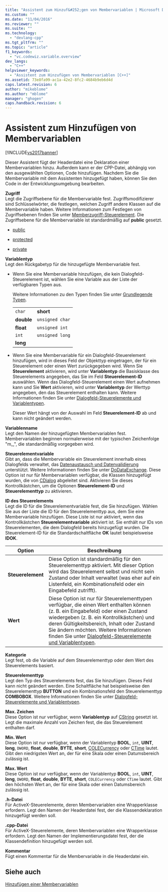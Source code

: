 ```yaml
---
title: "Assistent zum Hinzuf&#252;gen von Membervariablen | Microsoft Docs"
ms.custom: ""
ms.date: "11/04/2016"
ms.reviewer: ""
ms.suite: ""
ms.technology: 
  - "devlang-cpp"
ms.tgt_pltfrm: ""
ms.topic: "article"
f1_keywords: 
  - "vc.codewiz.variable.overview"
dev_langs: 
  - "C++"
helpviewer_keywords: 
  - "Assistent zum Hinzufügen von Membervariablen [C++]"
ms.assetid: 73e8fa99-ac1a-42e2-8fc2-4684b9eb6d4d
caps.latest.revision: 6
author: "mikeblome"
ms.author: "mblome"
manager: "ghogen"
caps.handback.revision: 6
---
```

# Assistent zum Hinzuf&#252;gen von Membervariablen
[!INCLUDE[vs2017banner](../assembler/inline/includes/vs2017banner.md)]

Dieser Assistent fügt der Headerdatei eine Deklaration einer Membervariablen hinzu. Außerdem kann er der CPP\-Datei, abhängig von den ausgewählten Optionen, Code hinzufügen.  Nachdem Sie die Membervariable mit dem Assistenten hinzugefügt haben, können Sie den Code in der Entwicklungsumgebung bearbeiten.  
  
 **Zugriff**  
 Legt die Zugriffsebene für die Membervariable fest.  Zugriffsmodifizierer sind Schlüsselwörter, die festlegen, welchen Zugriff andere Klassen auf die Membervariable haben.  Weitere Informationen zum Festlegen von Zugriffsebenen finden Sie unter [Memberzugriff\-Steuerelement](../cpp/member-access-control-cpp.md).  Die Zugriffsebene für die Membervariable ist standardmäßig auf **public** gesetzt.  
  
-   [public](../cpp/public-cpp.md)  
  
-   [protected](../cpp/protected-cpp.md)  
  
-   [private](../cpp/private-cpp.md)  
  
 **Variablentyp**  
 Legt den Rückgabetyp für die hinzugefügte Membervariable fest.  
  
-   Wenn Sie eine Membervariable hinzufügen, die kein Dialogfeld\-Steuerelement ist, wählen Sie eine Variable aus der Liste der verfügbaren Typen aus.  
  
     Weitere Informationen zu den Typen finden Sie unter [Grundlegende Typen](../cpp/fundamental-types-cpp.md).  
  
    |||  
    |-|-|  
    |`char`|**short**|  
    |**double**|`unsigned char`|  
    |**float**|`unsigned int`|  
    |`int`|`unsigned long`|  
    |**long**||  
  
-   Wenn Sie eine Membervariable für ein Dialogfeld\-Steuerelement hinzufügen, wird in dieses Feld der Objekttyp eingetragen, der für ein Steuerelement oder einen Wert zurückgegeben wird.  Wenn Sie **Steuerelement** aktivieren, wird unter **Variablentyp** die Basisklasse des Steuerelements angegeben, das Sie im Feld **Steuerelement\-ID** auswählen.  Wenn das Dialogfeld\-Steuerelement einen Wert aufnehmen kann und Sie **Wert** aktivieren, wird unter **Variablentyp** der Werttyp angegeben, den das Steuerelement enthalten kann.  Weitere Informationen finden Sie unter [Dialogfeld\-Steuerelemente und Variablentypen](../ide/dialog-box-controls-and-variable-types.md).  
  
     Dieser Wert hängt von der Auswahl im Feld **Steuerelement\-ID** ab und kann nicht geändert werden.  
  
 **Variablenname**  
 Legt den Namen der hinzugefügten Membervariablen fest.  Membervariablen beginnen normalerweise mit der typischen Zeichenfolge "m\_,", die standardmäßig vorgegeben wird.  
  
 **Steuerelementvariable**  
 Gibt an, dass die Membervariable ein Steuerelement innerhalb eines Dialogfelds verwaltet, das [Datenaustausch und Datenvalidierung](../mfc/dialog-data-exchange-and-validation.md) unterstützt.  Weitere Informationen finden Sie unter [DoDataExchange](../Topic/CWnd::DoDataExchange.md).  Diese Option ist nur für Membervariablen verfügbar, die Klassen hinzugefügt wurden, die von [CDialog](../mfc/reference/cdialog-class.md) abgeleitet sind.  Aktivieren Sie dieses Kontrollkästchen, um die Optionen **Steuerelement\-ID** und **Steuerelementtyp** zu aktivieren.  
  
 **ID des Steuerelements**  
 Legt die ID für die Steuerelementvariable fest, die Sie hinzufügen.  Wählen Sie aus der Liste die ID für den Steuerelementtyp aus, dem Sie eine Membervariable hinzufügen.  Diese Liste ist nur aktiviert, wenn das Kontrollkästchen **Steuerelementvariable** aktiviert ist. Sie enthält nur IDs von Steuerelementen, die dem Dialogfeld bereits hinzugefügt wurden.  Die Steuerelement\-ID für die Standardschaltfläche **OK** lautet beispielsweise **IDOK**.  
  
|Option|Beschreibung|  
|------------|------------------|  
|**Steuerelement**|Diese Option ist standardmäßig für den Steuerelementtyp aktiviert.  Mit dieser Option wird das Steuerelement selbst und nicht sein Zustand oder Inhalt verwaltet \(was eher auf ein Listenfeld, ein Kombinationsfeld oder ein Eingabefeld zutrifft\).|  
|**Wert**|Diese Option ist nur für Steuerelementtypen verfügbar, die einen Wert enthalten können \(z. B. ein Eingabefeld\) oder einen Zustand wiedergeben \(z. B. ein Kontrollkästchen\) und deren Gültigkeitsbereich, Inhalt oder Zustand Sie ändern möchten.  Weitere Informationen finden Sie unter [Dialogfeld\-Steuerelemente und Variablentypen](../ide/dialog-box-controls-and-variable-types.md).|  
  
 **Kategorie**  
 Legt fest, ob die Variable auf dem Steuerelementtyp oder dem Wert des Steuerelements basiert.  
  
 **Steuerelementtyp**  
 Legt den Typ des Steuerelements fest, das Sie hinzufügen.  Dieses Feld kann nicht geändert werden.  Eine Schaltfläche hat beispielsweise den Steuerelementtyp **BUTTON** und ein Kombinationsfeld den Steuerelementtyp **COMBOBOX**.  Weitere Informationen finden Sie unter [Dialogfeld\-Steuerelemente und Variablentypen](../ide/dialog-box-controls-and-variable-types.md).  
  
 **Max. Zeichen**  
 Diese Option ist nur verfügbar, wenn **Variablentyp** auf [CString](../atl-mfc-shared/reference/cstringt-class.md) gesetzt ist.  Legt die maximale Anzahl von Zeichen fest, die das Steuerelement enthalten darf.  
  
 **Min. Wert**  
 Diese Option ist nur verfügbar, wenn der Variablentyp **BOOL**, `int`, **UINT**, **long**, `DWORD`, **float**, **double**, **BYTE**, **short**, [COLECurrency](../mfc/reference/colecurrency-class.md) oder [CTime](../atl-mfc-shared/reference/ctime-class.md) lautet.  Gibt den niedrigsten Wert an, der für eine Skala oder einen Datumsbereich zulässig ist.  
  
 **Max. Wert**  
 Diese Option ist nur verfügbar, wenn der Variablentyp **BOOL**, `int`, **UINT**, **long**, `DWORD`, **float**, **double**, **BYTE**, **short**, `COLECurrency` oder `CTime` lautet.  Gibt den höchsten Wert an, der für eine Skala oder einen Datumsbereich zulässig ist.  
  
 **.h\-Datei**  
 Für ActiveX\-Steuerelemente, deren Membervariablen eine Wrapperklasse erfordern.  Legt den Namen der Headerdatei fest, der die Klassendeklaration hinzugefügt werden soll.  
  
 **.cpp\-Datei**  
 Für ActiveX\-Steuerelemente, deren Membervariablen eine Wrapperklasse erfordern.  Legt den Namen der Implementierungsdatei fest, der die Klassendefinition hinzugefügt werden soll.  
  
 **Kommentar**  
 Fügt einen Kommentar für die Membervariable in die Headerdatei ein.  
  
## Siehe auch  
 [Hinzufügen einer Membervariablen](../ide/adding-a-member-variable-visual-cpp.md)